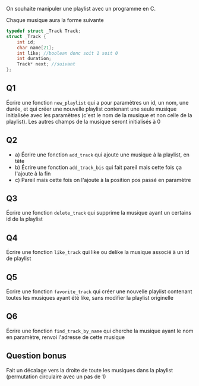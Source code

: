 On souhaite manipuler une playlist avec un programme en C.

Chaque musique aura la forme suivante

```c
typedef struct _Track Track;
struct _Track {
	int id;
	char name[21];
	int like; //boolean donc soit 1 soit 0
	int duration;
	Track* next; //suivant
};
```

## Q1

Écrire une fonction ```new_playlist``` qui a pour paramètres un id, un nom, une durée, et qui créer une nouvelle playlist contenant une seule musique initialisée avec les paramètres (c'est le nom de la musique et non celle de la playlist). Les autres champs de la musique seront initialisés à 0

## Q2

- a) Écrire une fonction ```add_track``` qui ajoute une musique à la playlist, en tête
- b) Écrire une fonction ```add_track_bis``` qui fait pareil mais cette fois ça l'ajoute à la fin
- c) Pareil mais cette fois on l'ajoute à la position pos passé en paramètre

## Q3

Écrire une fonction ```delete_track``` qui supprime la musique ayant un certains id de la playlist

## Q4

Écrire une fonction ```like_track``` qui like ou delike la musique associé à un id de playlist

## Q5

Écrire une fonction ```favorite_track``` qui créer une nouvelle playlist contenant toutes les musiques ayant été like, sans modifier la playlist originelle

## Q6

Écrire une fonction ```find_track_by_name``` qui cherche la musique ayant le nom en paramètre, renvoi l'adresse de cette musique

## Question bonus

Fait un décalage vers la droite de toute les musiques dans la playlist (permutation circulaire avec un pas de 1)
